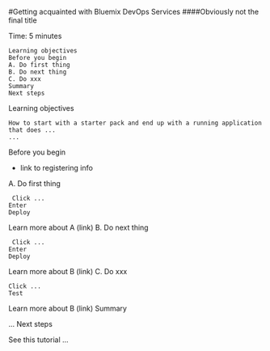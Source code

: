 #Getting acquainted with Bluemix DevOps Services
####Obviously not the final title


Time: 5 minutes

    Learning objectives
    Before you begin
    A. Do first thing
    B. Do next thing
    C. Do xxx
    Summary
    Next steps

 

 
Learning objectives

 

    How to start with a starter pack and end up with a running application that does ...
    ...

 
Before you begin

- link to registering info

 
A. Do first thing

     Click ...
    Enter
    Deploy

Learn more about A  (link)
B. Do next thing

     Click ...
    Enter
    Deploy

Learn more about B (link)
C. Do xxx

    Click ...
    Test

Learn more about B (link)
Summary

...
Next steps

See this tutorial ...